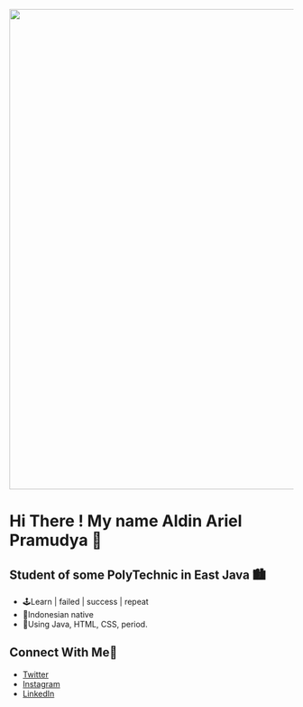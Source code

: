 <p align = "center">
  <img
       width = "850"
       src = "https://i.pinimg.com/originals/9b/c0/31/9bc031ded28a4eccb4a3f1df621ff84d.png"
       >
</p>

# Hi There ! My name Aldin Ariel Pramudya 👋

## Student of some PolyTechnic in East Java 🏙
- 🕹Learn | failed | success | repeat
- 🌱Indonesian native
- 🔭Using Java, HTML, CSS, period.

## Connect With Me📲
- [Twitter](https://twitter.com/aldinpramudya)
- [Instagram](https://instagram.com/aldin.pramudya)
- [LinkedIn](https://www.linkedin.com/in/aldin-ariel-pramudya-832037238/)
